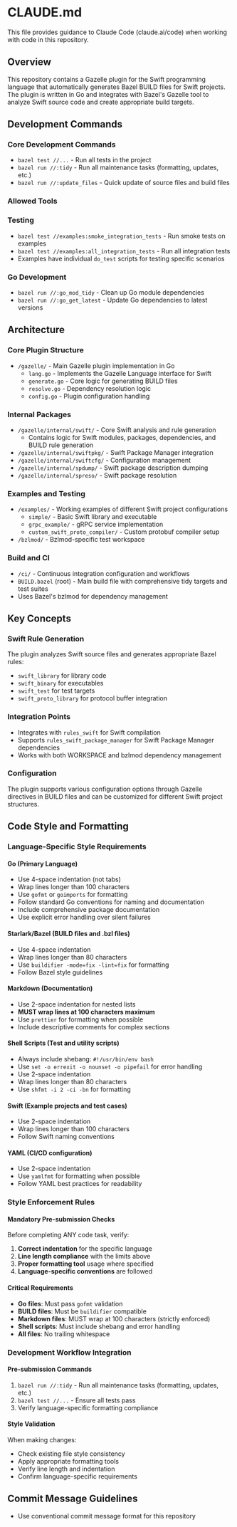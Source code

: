 # CLAUDE.md

This file provides guidance to Claude Code (claude.ai/code) when working with code in this
repository.

## Overview

This repository contains a Gazelle plugin for the Swift programming language that automatically
generates Bazel BUILD files for Swift projects. The plugin is written in Go and integrates with
Bazel's Gazelle tool to analyze Swift source code and create appropriate build targets.

## Development Commands

### Core Development Commands

- `bazel test //...` - Run all tests in the project
- `bazel run //:tidy` - Run all maintenance tasks (formatting, updates, etc.)
- `bazel run //:update_files` - Quick update of source files and build files

### Allowed Tools

<!-- allowed_tools: Bash(bazel test //...), Bash(bazel run //:tidy), Bash(bazel run //:update_files), Bash(bazel build //...) -->

### Testing

- `bazel test //examples:smoke_integration_tests` - Run smoke tests on examples
- `bazel test //examples:all_integration_tests` - Run all integration tests
- Examples have individual `do_test` scripts for testing specific scenarios

### Go Development

- `bazel run //:go_mod_tidy` - Clean up Go module dependencies
- `bazel run //:go_get_latest` - Update Go dependencies to latest versions

## Architecture

### Core Plugin Structure

- `/gazelle/` - Main Gazelle plugin implementation in Go
  - `lang.go` - Implements the Gazelle Language interface for Swift
  - `generate.go` - Core logic for generating BUILD files
  - `resolve.go` - Dependency resolution logic
  - `config.go` - Plugin configuration handling

### Internal Packages

- `/gazelle/internal/swift/` - Core Swift analysis and rule generation
  - Contains logic for Swift modules, packages, dependencies, and BUILD rule generation
- `/gazelle/internal/swiftpkg/` - Swift Package Manager integration
- `/gazelle/internal/swiftcfg/` - Configuration management
- `/gazelle/internal/spdump/` - Swift package description dumping
- `/gazelle/internal/spreso/` - Swift package resolution

### Examples and Testing

- `/examples/` - Working examples of different Swift project configurations
  - `simple/` - Basic Swift library and executable
  - `grpc_example/` - gRPC service implementation
  - `custom_swift_proto_compiler/` - Custom protobuf compiler setup
- `/bzlmod/` - Bzlmod-specific test workspace

### Build and CI

- `/ci/` - Continuous integration configuration and workflows
- `BUILD.bazel` (root) - Main build file with comprehensive tidy targets and test suites
- Uses Bazel's bzlmod for dependency management

## Key Concepts

### Swift Rule Generation

The plugin analyzes Swift source files and generates appropriate Bazel rules:

- `swift_library` for library code
- `swift_binary` for executables
- `swift_test` for test targets
- `swift_proto_library` for protocol buffer integration

### Integration Points

- Integrates with `rules_swift` for Swift compilation
- Supports `rules_swift_package_manager` for Swift Package Manager dependencies
- Works with both WORKSPACE and bzlmod dependency management

### Configuration

The plugin supports various configuration options through Gazelle directives in BUILD files and can
be customized for different Swift project structures.

## Code Style and Formatting

### Language-Specific Style Requirements

#### Go (Primary Language)

- Use 4-space indentation (not tabs)
- Wrap lines longer than 100 characters
- Use `gofmt` or `goimports` for formatting
- Follow standard Go conventions for naming and documentation
- Include comprehensive package documentation
- Use explicit error handling over silent failures

#### Starlark/Bazel (BUILD files and .bzl files)

- Use 4-space indentation
- Wrap lines longer than 80 characters
- Use `buildifier -mode=fix -lint=fix` for formatting
- Follow Bazel style guidelines

#### Markdown (Documentation)

- Use 2-space indentation for nested lists
- **MUST wrap lines at 100 characters maximum**
- Use `prettier` for formatting when possible
- Include descriptive comments for complex sections

#### Shell Scripts (Test and utility scripts)

- Always include shebang: `#!/usr/bin/env bash`
- Use `set -o errexit -o nounset -o pipefail` for error handling
- Use 2-space indentation
- Wrap lines longer than 80 characters
- Use `shfmt -i 2 -ci -bn` for formatting

#### Swift (Example projects and test cases)

- Use 2-space indentation
- Wrap lines longer than 100 characters
- Follow Swift naming conventions

#### YAML (CI/CD configuration)

- Use 2-space indentation
- Use `yamlfmt` for formatting when possible
- Follow YAML best practices for readability

### Style Enforcement Rules

#### Mandatory Pre-submission Checks

Before completing ANY code task, verify:

1. **Correct indentation** for the specific language
2. **Line length compliance** with the limits above
3. **Proper formatting tool** usage where specified
4. **Language-specific conventions** are followed

#### Critical Requirements

- **Go files**: Must pass `gofmt` validation
- **BUILD files**: Must be `buildifier` compatible
- **Markdown files**: MUST wrap at 100 characters (strictly enforced)
- **Shell scripts**: Must include shebang and error handling
- **All files**: No trailing whitespace

### Development Workflow Integration

#### Pre-submission Commands

1. `bazel run //:tidy` - Run all maintenance tasks (formatting, updates, etc.)
2. `bazel test //...` - Ensure all tests pass
3. Verify language-specific formatting compliance

#### Style Validation

When making changes:

- Check existing file style consistency
- Apply appropriate formatting tools
- Verify line length and indentation
- Confirm language-specific requirements

## Commit Message Guidelines

- Use conventional commit message format for this repository
